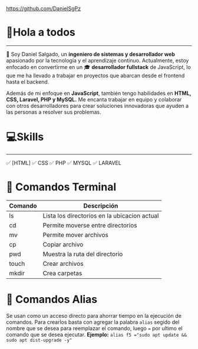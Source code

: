 https://github.com/DanielSgPz
# 👋Hola a todos 
---
👨 Soy Daniel Salgado, un **ingeniero de sistemas y desarrollador web** apasionado por la tecnología y el aprendizaje continuo. Actualmente, estoy enfocado en convertirme en un 🎓 **desarrollador fullstack** de JavaScript, lo que me ha llevado a trabajar en proyectos que abarcan desde el frontend hasta el backend.

Además de mi enfoque en **JavaScript**, también tengo habilidades en **HTML, CSS, Laravel, PHP y MySQL.** Me encanta trabajar en equipo y colaborar con otros desarrolladores para crear soluciones innovadoras que ayuden a las personas a resolver sus problemas.

# 💻Skills
***
✅ [HTML]
✅ CSS
✅ PHP 
✅ MYSQL 
✅ LARAVEL 

# 📜 Comandos Terminal
| Comando   | Descripción |
|-----------|-------------|
| ls        |Lista los directorios en la ubicacion actual |
| cd        |Permite moverse entre directorios  |
| mv        |Permite mover archivos|
| cp        |Copiar archivo |
| pwd       |Muestra la ruta del directorio |
| touch     |Crear archivos |
| mkdir     |Crea carpetas  |

# 📎 Comandos Alias
Se usan como un acceso directo para ahorrar tiempo en la ejecución de comandos.
Para crearlos basta con agregar la palabra ``alias`` segido del nombre que se desea para reemplazar el comando, luego ``=`` por ultimo el comando que se desea ejecutar.
**Ejemplo:**
``alias f5 ="sudo apt update && sudo apt dist-upgrade -y"``